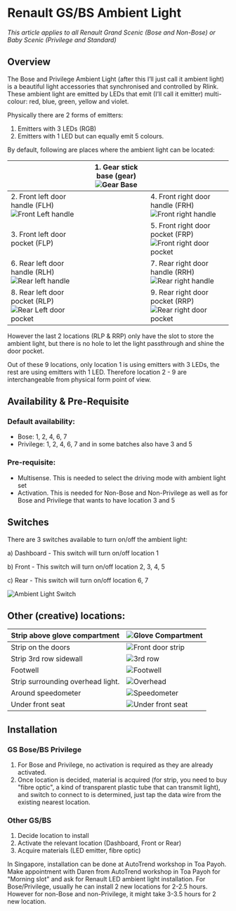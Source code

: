 # **Renault GS/BS Ambient Light**

*This article applies to all Renault Grand Scenic (Bose and Non-Bose) or Baby Scenic (Privilege and Standard)*



## Overview

The Bose and Privilege Ambient Light (after this I’ll just call it ambient light) is a beautiful light accessories that synchronised and controlled by Rlink. These ambient light are emitted by LEDs that emit (I’ll call it emitter) multi-colour: red, blue, green, yellow and violet.

Physically there are 2 forms of emitters:

1. Emitters with 3 LEDs (RGB)
2. Emitters with 1 LED but can equally emit 5 colours.



By default, following are places where the ambient light can be located:

|                                                              | 1. Gear stick base (gear)![Gear Base](https://github.com/sinwe/rlink-ambient-light/raw/master/Article%20Images/Gear%20Base.jpg) |                                                              |
| ------------------------------------------------------------ | :----------------------------------------------------------: | ------------------------------------------------------------ |
| 2. Front left door handle (FLH)![Front Left handle](https://github.com/sinwe/rlink-ambient-light/raw/master/Article%20Images/Ambient%20Light%20Front%20Left%20Handle.jpg) |                                                              | 4. Front right door handle (FRH)![Front right handle](https://github.com/sinwe/rlink-ambient-light/raw/master/Article%20Images/Ambient%20Light%20Front%20Right%20Handle.jpg) |
| 3. Front left door pocket (FLP)                              |                                                              | 5. Front right door pocket (FRP)![Front right door pocket](https://github.com/sinwe/rlink-ambient-light/raw/master/Article%20Images/Ambient%20Light%20Front%20Right%20Pocket.png) |
| 6. Rear left door handle (RLH)![Rear left handle](https://github.com/sinwe/rlink-ambient-light/raw/master/Article%20Images/Ambient%20Light%20Rear%20Left%20Handle.jpg) |                                                              | 7. Rear right door handle (RRH)![Rear right handle](https://github.com/sinwe/rlink-ambient-light/raw/master/Article%20Images/Ambient%20Light%20Rear%20Right%20Handle.jpg) |
| 8. Rear left door pocket (RLP)![Rear Left door pocket](https://github.com/sinwe/rlink-ambient-light/raw/master/Article%20Images/Ambient%20Light%20Rear%20Left%20Pocket.png) |                                                              | 9. Rear right door pocket (RRP)![Rear right door pocket](https://github.com/sinwe/rlink-ambient-light/raw/master/Article%20Images/Ambient%20Light%20Rear%20Right%20Pocket.png) |

However the last 2 locations (RLP & RRP) only have the slot to store the ambient light, but there is no hole to let the light passthrough and shine the door pocket.

Out of these 9 locations, only location 1 is using emitters with 3 LEDs, the rest are using emitters with 1 LED. Therefore location 2 - 9 are interchangeable from physical form point of view.



## Availability & Pre-Requisite

### Default availability:

- Bose: 1, 2, 4, 6, 7
- Privilege: 1, 2, 4, 6, 7 and in some batches also have 3 and 5



### Pre-requisite:

- Multisense. This is needed to select the driving mode with ambient light set
- Activation. This is needed for Non-Bose and Non-Privilege as well as for Bose and Privilege that wants to have location 3 and 5



## Switches

There are 3 switches available to turn on/off the ambient light:

a) Dashboard - This switch will turn on/off location 1

b) Front - This switch will turn on/off location 2, 3, 4, 5

c) Rear - This switch will turn on/off location 6, 7

![Ambient Light Switch](https://github.com/sinwe/rlink-ambient-light/raw/master/Article%20Images/Ambient%20Light%20Switches.jpeg)

## Other (creative) locations:

| Strip above glove compartment     | ![Glove Compartment](https://github.com/sinwe/rlink-ambient-light/raw/master/Article%20Images/Gloves%20Compartment.png) |
| --------------------------------- | ------------------------------------------------------------ |
| Strip on the doors                | ![Front door strip](https://github.com/sinwe/rlink-ambient-light/raw/master/Article%20Images/Front%20door%20strip.png) |
| Strip 3rd row sidewall            | ![3rd row](https://github.com/sinwe/rlink-ambient-light/raw/master/Article%20Images/3rd%20Row.png) |
| Footwell                          | ![Footwell](https://github.com/sinwe/rlink-ambient-light/raw/master/Article%20Images/Footwell.png) |
| Strip surrounding overhead light. | ![Overhead](https://github.com/sinwe/rlink-ambient-light/raw/master/Article%20Images/Ambient%20Light%20Overhead.JPG) |
| Around speedometer                | ![Speedometer](https://github.com/sinwe/rlink-ambient-light/raw/master/Article%20Images/Ambient%20Light%20Speedometer.jpg) |
| Under front seat                  | ![Under front seat](https://github.com/sinwe/rlink-ambient-light/raw/master/Article%20Images/Ambient%20Light%20Below%20Front%20Seat.png) |

## Installation

### GS Bose/BS Privilege

1. For Bose and Privilege, no activation is required as they are already activated.
2. Once location is decided, material is acquired (for strip, you need to buy "fibre optic", a kind of transparent plastic tube that can transmit light), and switch to connect to is determined, just tap the data wire from the existing nearest location.

### Other GS/BS

1. Decide location to install
2. Activate the relevant location (Dashboard, Front or Rear)
3. Acquire materials (LED emitter, fibre optic)

In Singapore, installation can be done at AutoTrend workshop in Toa Payoh. Make appointment with Daren from AutoTrend workshop in Toa Payoh for "Morning slot" and ask for Renault LED ambient light installation. For Bose/Privilege, usually he can install 2 new locations for 2-2.5 hours. However for non-Bose and non-Privilege, it might take 3-3.5 hours for 2 new location.